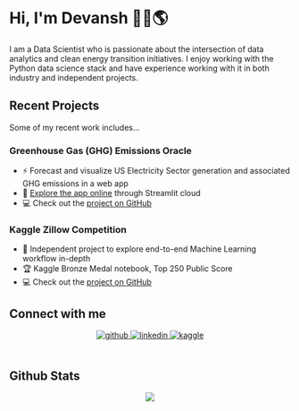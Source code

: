 # Hi, I'm Devansh 👋🏽🌎

I am a Data Scientist who is passionate about the intersection of data analytics and clean energy transition initiatives. I enjoy working with the Python data science stack and have experience working with it in both industry and independent projects. 

## Recent Projects
Some of my recent work includes...
### Greenhouse Gas (GHG) Emissions Oracle 
- ⚡ Forecast and visualize US Electricity Sector generation and associated GHG emissions in a web app
- 🔌 [Explore the app online](https://share.streamlit.io/devanshmalik/emissions-oracle/src/streamlit_app.py) through Streamlit cloud
- 💻 Check out the [project on GitHub](https://github.com/devanshmalik/emissions-oracle)

### Kaggle Zillow Competition
- 📖 Independent project to explore end-to-end Machine Learning workflow in-depth
- 🏆 Kaggle Bronze Medal notebook, Top 250 Public Score 
- 💻 Check out the [project on GitHub](https://github.com/devanshmalik/kaggle-zillow-competition)
 

## Connect with me  
<div align="center">
<a href="https://github.com/devanshmalik" target="_blank">
<img src=https://img.shields.io/badge/github-%2324292e.svg?&style=for-the-badge&logo=github&logoColor=white alt=github style="margin-bottom: 5px;" />
</a>
<a href="https://linkedin.com/in/devanshmalik" target="_blank">
<img src=https://img.shields.io/badge/linkedin-%231E77B5.svg?&style=for-the-badge&logo=linkedin&logoColor=white alt=linkedin style="margin-bottom: 5px;" />
</a>
<a href="https://www.kaggle.com/devanshm" target="_blank">
<img src=https://img.shields.io/badge/kaggle-%2344BAE8.svg?&style=for-the-badge&logo=kaggle&logoColor=white alt=kaggle style="margin-bottom: 5px;" />
</a>  
</div>  
  

<br/>  


## Github Stats  
<div align="center"><img src="https://github-readme-stats.vercel.app/api?username=devanshmalik&show_icons=true&count_private=true&hide_border=true" align="center" /></div>  

<br/>  

<!--
**devanshmalik/devanshmalik** is a ✨ _special_ ✨ repository because its `README.md` (this file) appears on your GitHub profile.

Here are some ideas to get you started:

- 🔭 I’m currently working on ...
- 🌱 I’m currently learning ...
- 👯 I’m looking to collaborate on ...
- 🤔 I’m looking for help with ...
- 💬 Ask me about ...
- 📫 How to reach me: ...
- 😄 Pronouns: ...
- ⚡ Fun fact: ...
-->
